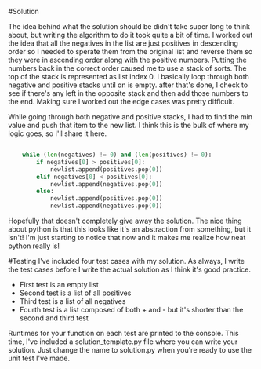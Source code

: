 #Solution

The idea behind what the solution should be didn't take super long to think about, but writing the algorithm to do it took quite a bit of time. I worked out the idea that all the negatives in the list are just positives in descending order so I needed to sperate them from the original list and reverse them so they were in ascending order along with the positive numbers. Putting the numbers back in the correct order caused me to use a stack of sorts. The top of the stack is represented as list index 0. I basically loop through both negative and positive stacks until on is empty. after that's done, I check to see if there's any left in the opposite stack and then add those numbers to the end. Making sure I worked out the edge cases was pretty difficult.

While going through both negative and positive stacks, I had to find the min value and push that item to the new list. I think this is the bulk of where my logic goes, so I'll share it here.

``` python

	while (len(negatives) != 0) and (len(positives) != 0):
		if negatives[0] > positives[0]:
			newlist.append(positives.pop(0))
		elif negatives[0] < positives[0]:
			newlist.append(negatives.pop(0))
		else:
			newlist.append(positives.pop(0))
			newlist.append(negatives.pop(0))
```
Hopefully that doesn't completely give away the solution. The nice thing about python is that this looks like it's an abstraction from something, but it isn't! I'm just starting to notice that now and it makes me realize how neat python really is!

#Testing
I've included four test cases with my solution. As always, I write the test cases before I write the actual solution as I think it's good practice.
-	First test is an empty list
-	Second test is a list of all positives
-	Third test is a list of all negatives
-	Fourth test is a list composed of both + and - but it's shorter than the second and third test

Runtimes for your function on each test are printed to the console.
This time, I've included a solution_template.py file where you can write your solution. Just change the name to solution.py when you're ready to use the unit test I've made.